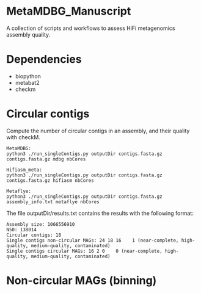 # MetaMDBG_Manuscript

A collection of scripts and workflows to assess HiFi metagenomics assembly quality.

# Dependencies
- biopython
- metabat2
- checkm

# Circular contigs
Compute the number of circular contigs in an assembly, and their quality with checkM.
```
MetaMDBG:
python3 ./run_singleContigs.py outputDir contigs.fasta.gz contigs.fasta.gz mdbg nbCores

Hifiasm_meta:
python3 ./run_singleContigs.py outputDir contigs.fasta.gz contigs.fasta.gz hifiasm nbCores

Metaflye:
python3 ./run_singleContigs.py outputDir contigs.fasta.gz assembly_info.txt metaflye nbCores
```

The file outputDir/results.txt contains the results with the following format:
```
Assembly size: 1066556910
N50: 138014
Circular contigs: 18
Single contigs non-circular MAGs: 24 18 16    1 (near-complete, high-quality, medium-quality, contaminated)
Single contigs circular MAGs: 16 2 0    0 (near-complete, high-quality, medium-quality, contaminated)
```

# Non-circular MAGs (binning)
